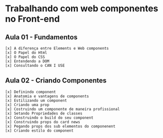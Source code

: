 # Trabalhando com web componentes no Front-end

## Aula 01 - Fundamentos
    [x] A diferença entre Elements e Web components
    [x] O Papel do Html
    [x] O Papel do CSS
    [x] Entendendo a DOM
    [x] Consultando o CAN I USE

## Aula 02 - Criando Componentes
    [x] Definindo component
    [x] Anatomia e vantagens de components
    [x] Estilizando um component
    [x] Criando uma prop
    [x] Costruindo um componente de maneira profissional
    [x] Setando Propriedades de classes
    [x] Construindo o build do seu component
    [x] Construindo props do card news
    [x] Pegando props dos sub elementos do componenent
    [x] Criando estilo do component
    

    
